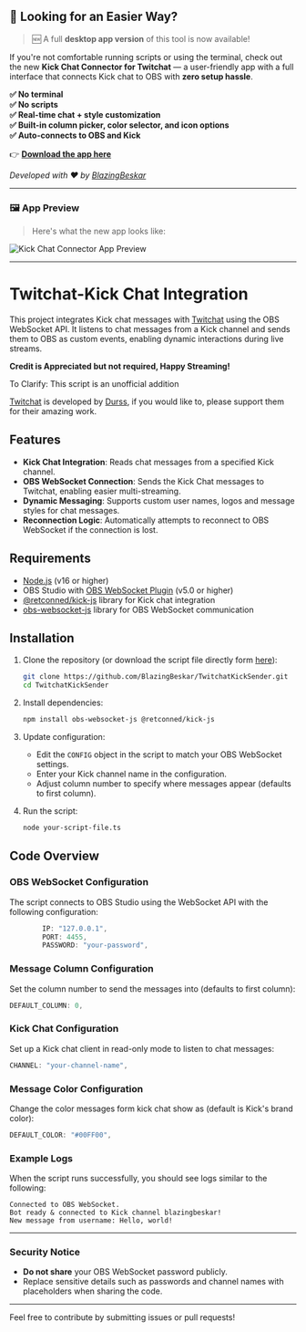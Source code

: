 ## 🚀 Looking for an Easier Way?

> 🆕 A full **desktop app version** of this tool is now available!

If you're not comfortable running scripts or using the terminal, check out the new **Kick Chat Connector for Twitchat** — a user-friendly app with a full interface that connects Kick chat to OBS with **zero setup hassle**.

**✅ No terminal**  
**✅ No scripts**  
**✅ Real-time chat + style customization**  
**✅ Built-in column picker, color selector, and icon options**  
**✅ Auto-connects to OBS and Kick**

👉 **[Download the app here](https://github.com/BlazingBeskar/kick-twitchat-connector)**

_Developed with ❤️ by [BlazingBeskar](https://github.com/BlazingBeskar)_

---

### 🖼️ App Preview

> Here's what the new app looks like:

![Kick Chat Connector App Preview](https://github.com/user-attachments/assets/0e45ef9e-4060-496d-b396-dd320ebf0b26)

---

# Twitchat-Kick Chat Integration

This project integrates Kick chat messages with [Twitchat](https://twitchat.fr) using the OBS WebSocket API. It listens to chat messages from a Kick channel and sends them to OBS as custom events, enabling dynamic interactions during live streams.

**Credit is Appreciated but not required, Happy Streaming!**

To Clarify: This script is an unofficial addition

[Twitchat](https://twitchat.fr) is developed by [Durss](https://patreon.com/durss), if you would like to, please support them for their amazing work.

## Features

- **Kick Chat Integration**: Reads chat messages from a specified Kick channel.
- **OBS WebSocket Connection**: Sends the Kick Chat messages to Twitchat, enabling easier multi-streaming.
- **Dynamic Messaging**: Supports custom user names, logos and message styles for chat messages.
- **Reconnection Logic**: Automatically attempts to reconnect to OBS WebSocket if the connection is lost.

## Requirements

- [Node.js](https://nodejs.org/) (v16 or higher)
- OBS Studio with [OBS WebSocket Plugin](https://github.com/obsproject/obs-websocket) (v5.0 or higher)
- [@retconned/kick-js](https://www.npmjs.com/package/@retconned/kick-js) library for Kick chat integration
- [obs-websocket-js](https://www.npmjs.com/package/obs-websocket-js) library for OBS WebSocket communication

## Installation

1. Clone the repository (or download the script file directly form [here](./bbeskarkicksender.ts)):
   ```bash
   git clone https://github.com/BlazingBeskar/TwitchatKickSender.git
   cd TwitchatKickSender
   ```

2. Install dependencies:
   ```bash
   npm install obs-websocket-js @retconned/kick-js
   ```

3. Update configuration:
   - Edit the `CONFIG` object in the script to match your OBS WebSocket settings.
   - Enter your Kick channel name in the configuration.
   - Adjust column number to specify where messages appear (defaults to first column).

4. Run the script:
   ```bash
   node your-script-file.ts
   ```

## Code Overview

### OBS WebSocket Configuration
The script connects to OBS Studio using the WebSocket API with the following configuration:

```typescript
        IP: "127.0.0.1",
        PORT: 4455,
        PASSWORD: "your-password",
```

### Message Column Configuration
Set the column number to send the messages into (defaults to first column):

```typescript
DEFAULT_COLUMN: 0,
```

### Kick Chat Configuration
Set up a Kick chat client in read-only mode to listen to chat messages:

```typescript
CHANNEL: "your-channel-name",
```

### Message Color Configuration
Change the color messages form kick chat show as (default is Kick's brand color):

```typescript
DEFAULT_COLOR: "#00FF00",
```

### Example Logs
When the script runs successfully, you should see logs similar to the following:

```text
Connected to OBS WebSocket.
Bot ready & connected to Kick channel blazingbeskar!
New message from username: Hello, world!
```

---

### Security Notice
- **Do not share** your OBS WebSocket password publicly.
- Replace sensitive details such as passwords and channel names with placeholders when sharing the code.

---

Feel free to contribute by submitting issues or pull requests!
